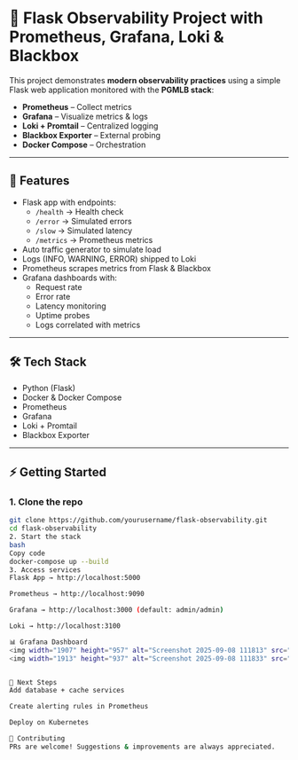 # 🚀 Flask Observability Project with Prometheus, Grafana, Loki & Blackbox

This project demonstrates **modern observability practices** using a simple Flask web application monitored with the **PGMLB stack**:
- **Prometheus** – Collect metrics
- **Grafana** – Visualize metrics & logs
- **Loki + Promtail** – Centralized logging
- **Blackbox Exporter** – External probing
- **Docker Compose** – Orchestration

---

## 📌 Features
- Flask app with endpoints:
  - `/health` → Health check
  - `/error` → Simulated errors
  - `/slow` → Simulated latency
  - `/metrics` → Prometheus metrics
- Auto traffic generator to simulate load
- Logs (INFO, WARNING, ERROR) shipped to Loki
- Prometheus scrapes metrics from Flask & Blackbox
- Grafana dashboards with:
  - Request rate
  - Error rate
  - Latency monitoring
  - Uptime probes
  - Logs correlated with metrics

---

## 🛠️ Tech Stack
- Python (Flask)
- Docker & Docker Compose
- Prometheus
- Grafana
- Loki + Promtail
- Blackbox Exporter

---

## ⚡ Getting Started

### 1. Clone the repo
```bash
git clone https://github.com/yourusername/flask-observability.git
cd flask-observability
2. Start the stack
bash
Copy code
docker-compose up --build
3. Access services
Flask App → http://localhost:5000

Prometheus → http://localhost:9090

Grafana → http://localhost:3000 (default: admin/admin)

Loki → http://localhost:3100

📊 Grafana Dashboard
<img width="1907" height="957" alt="Screenshot 2025-09-08 111813" src="https://github.com/user-attachments/assets/f207efaf-c2ce-465a-bf29-da7238d792aa" />
<img width="1913" height="937" alt="Screenshot 2025-09-08 111833" src="https://github.com/user-attachments/assets/92c4a026-f593-4645-93d5-7a4e913eb8ce" />


🔮 Next Steps
Add database + cache services

Create alerting rules in Prometheus

Deploy on Kubernetes

🙌 Contributing
PRs are welcome! Suggestions & improvements are always appreciated.
